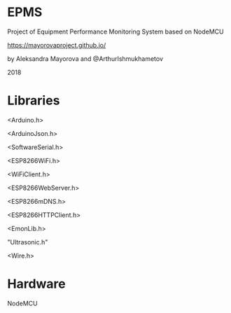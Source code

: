 # EPMS
Project of Equipment Performance Monitoring System based on NodeMCU 

https://mayorovaproject.github.io/

by Aleksandra Mayorova and @ArthurIshmukhametov

2018

# Libraries
<Arduino.h>

<ArduinoJson.h>

<SoftwareSerial.h>

<ESP8266WiFi.h>

<WiFiClient.h>

<ESP8266WebServer.h>

<ESP8266mDNS.h>

<ESP8266HTTPClient.h>

<EmonLib.h>

"Ultrasonic.h"

<Wire.h>


# Hardware
NodeMCU
